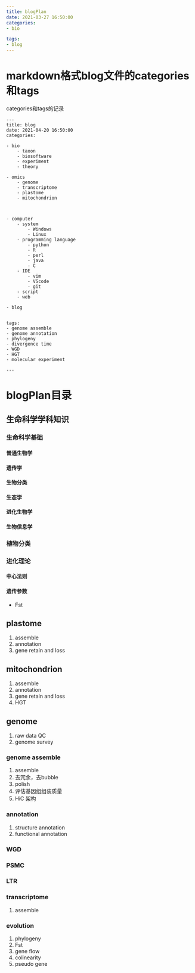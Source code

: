 ```yaml
---
title: blogPlan
date: 2021-03-27 16:50:00
categories: 
- bio

tags: 
- blog
---  
```



# markdown格式blog文件的categories和tags
categories和tags的记录

```
---
title: blog
date: 2021-04-20 16:50:00
categories: 

- bio
	- taxon
	- biosoftware
	- experiment
	- theory

- omics
	- genome
	- transcriptome
	- plastome
	- mitochondrion



- computer
	- system
		- Windows
		- Linux
	- programming language
		- python
		- R
		- perl
		- java
		- C
	- IDE
		- vim
		- VScode
		- git
	- script
	- web

- blog


tags: 
- genome assemble
- genome annotation
- phylogeny
- divergence time
- WGD
- HGT
- molecular experiment

---  
```



# blogPlan目录

## 生命科学学科知识
### 生命科学基础
#### 普通生物学
#### 遗传学
#### 生物分类
#### 生态学
#### 进化生物学
#### 生物信息学

### 植物分类

### 进化理论
#### 中心法则

#### 遗传参数
- Fst

## plastome
1. assemble
2. annotation
4. gene retain and loss

## mitochondrion
1. assemble
2. annotation
4. gene retain and loss
5. HGT

## genome
1. raw data QC
1. genome survey
### genome assemble
1. assemble
2. 去冗余，去bubble
2. polish
4. 评估基因组组装质量
5. HiC 架构
### annotation
1. structure annotation
2. functional annotation
### WGD
### PSMC
### LTR
### transcriptome
1. assemble

### evolution
1. phylogeny
2. Fst
3. gene flow
4. colinearity
5. pseudo gene